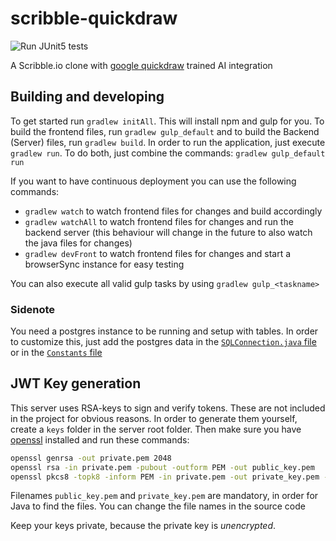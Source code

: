 # scribble-quickdraw

![Run JUnit5 tests](https://github.com/IcyTv/scribble-quickdraw/workflows/Run%20JUnit5%20tests/badge.svg?branch=master)

A Scribble.io clone with [google quickdraw](https://github.com/googlecreativelab/quickdraw-dataset) trained AI integration

## Building and developing

To get started run `gradlew initAll`. This will install npm and gulp for you. To build the frontend files, run `gradlew gulp_default` and to build the Backend (Server) files, run `gradlew build`. In order to run the application, just execute `gradlew run`. To do both, just combine the commands: `gradlew gulp_default run`

If you want to have continuous deployment you can use the following commands:

* `gradlew watch` to watch frontend files for changes and build accordingly
* `gradlew watchAll` to watch frontend files for changes and run the backend server (this behaviour will change in the future to also watch the java files for changes)
* `gradlew devFront` to watch frontend files for changes and start a browserSync instance for easy testing

You can also execute all valid gulp tasks by using `gradlew gulp_<taskname>`

### Sidenote

You need a postgres instance to be running and setup with tables. In order to customize this, just add the postgres data in the [`SQLConnection.java` file](src/main/java/de/icytv/scribble/sql/SQLConnection.java) or in the [`Constants` file](src/main/java/de/icytv/scribble/utils/Constants.java, "WIP to refactor constants here")

## JWT Key generation

This server uses RSA-keys to sign and verify tokens. These are not included in the project for obvious reasons. In order to generate them yourself, create a `keys` folder in the server root folder.
Then make sure you have [openssl](https://www.openssl.org/) installed and run these commands:

```bash
openssl genrsa -out private.pem 2048
openssl rsa -in private.pem -pubout -outform PEM -out public_key.pem
openssl pkcs8 -topk8 -inform PEM -in private.pem -out private_key.pem -nocrypt
```

Filenames `public_key.pem` and `private_key.pem` are mandatory, in order for Java to find the files. You can change the file names in the source code

Keep your keys private, because the private key is *unencrypted*.
